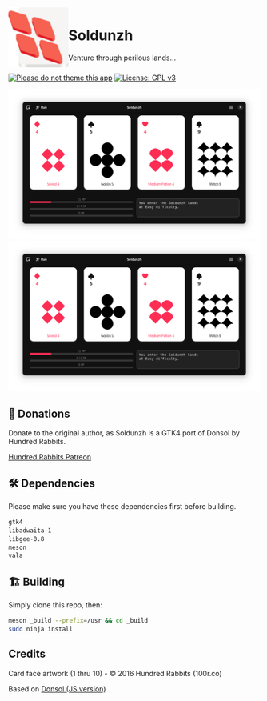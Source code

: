 <img align="left" style="vertical-align: middle" width="120" height="120" src="data/icon.png">

# Soldunzh

Venture through perilous lands…

###

[![Please do not theme this app](https://stopthemingmy.app/badge.svg)](https://stopthemingmy.app)
[![License: GPL v3](https://img.shields.io/badge/License-GPL%20v3-blue.svg)](http://www.gnu.org/licenses/gpl-3.0)

![Light screenshot](data/shot-dark.png#gh-light-mode-only)
![Dark screenshot](data/shot-dark.png#gh-dark-mode-only)

## 💝 Donations

Donate to the original author, as Soldunzh is a GTK4 port of Donsol by Hundred Rabbits.

[Hundred Rabbits Patreon](https://www.patreon.com/100)

## 🛠️ Dependencies

Please make sure you have these dependencies first before building.

```bash
gtk4
libadwaita-1
libgee-0.8
meson
vala
```

## 🏗️ Building

Simply clone this repo, then:

```bash
meson _build --prefix=/usr && cd _build
sudo ninja install
```

## Credits

Card face artwork (1 thru 10) - © 2016 Hundred Rabbits (100r.co)

Based on [Donsol (JS version)](https://github.com/neauoire/donsol-js)
